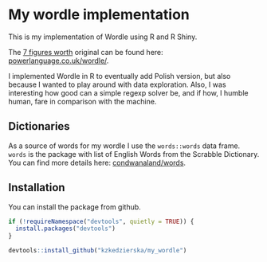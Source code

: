 
# My wordle implementation

This is my implementation of Wordle using R and R Shiny.

The [7 figures worth](https://www.bbc.co.uk/news/business-60208463)
original can be found here:
[powerlanguage.co.uk/wordle/](https://www.powerlanguage.co.uk/wordle/).

I implemented Wordle in R to eventually add Polish version, but also
because I wanted to play around with data exploration. Also, I was
interesting how good can a simple regexp solver be, and if how, I humble
human, fare in comparison with the machine.

## Dictionaries

As a source of words for my wordle I use the `words::words` data frame.
`words` is the package with list of English Words from the Scrabble
Dictionary. You can find more details here:
[condwanaland/words](https://github.com/condwanaland/words).

## Installation

You can install the package from github.

``` r
if (!requireNamespace("devtools", quietly = TRUE)) {
  install.packages("devtools")
}

devtools::install_github("kzkedzierska/my_wordle")
```
